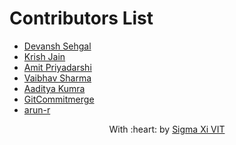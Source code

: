 # Contributors List
* [Devansh Sehgal](https://github.com/Devansh-ops/)
* [Krish Jain](https://github.com/kri5h92/)
* [Amit Priyadarshi](https://github.com/Priyadarshi-Amit)
* [Vaibhav Sharma](https://github.com/GhostVaibhav)
* [Aaditya Kumra](https://github.com/AadityaKumra)
* [GitCommitmerge](https://github.com/GitCommitMerge)
* [arun-r](https://github.com/arun-r)

<p align="center">
	With :heart: by <a href="https://github.com/SIGMA-XI-VIT" target="_blank">Sigma Xi VIT</a>
</p>
